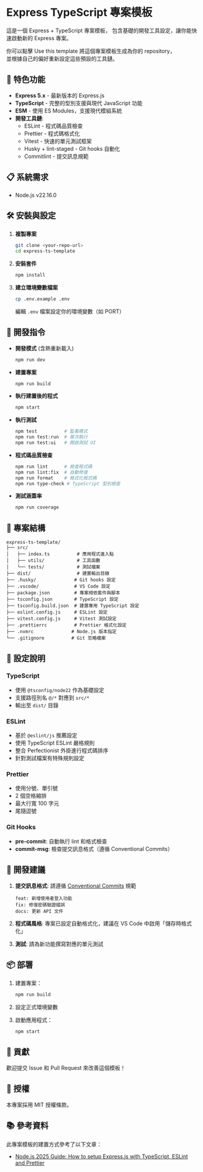 # Express TypeScript 專案模板

這是一個 Express + TypeScript 專案模板，
包含基礎的開發工具設定，讓你能快速啟動新的 Express 專案。

你可以點擊 Use this template 將這個專案模板生成為你的 repository，  
並根據自己的偏好重新設定這些預設的工具鏈。

## 🚀 特色功能

- **Express 5.x** - 最新版本的 Express.js
- **TypeScript** - 完整的型別支援與現代 JavaScript 功能
- **ESM** - 使用 ES Modules，支援現代模組系統
- **開發工具鏈**:
  - ESLint - 程式碼品質檢查
  - Prettier - 程式碼格式化
  - Vitest - 快速的單元測試框架
  - Husky + lint-staged - Git hooks 自動化
  - Commitlint - 提交訊息規範

## 📋 系統需求

- Node.js v22.16.0

## 🛠️ 安裝與設定

1. **複製專案**

   ```bash
   git clone <your-repo-url>
   cd express-ts-template
   ```

2. **安裝套件**

   ```bash
   npm install
   ```

3. **建立環境變數檔案**
   ```bash
   cp .env.example .env
   ```
   編輯 `.env` 檔案設定你的環境變數（如 PORT）

## 🚀 開發指令

- **開發模式** (含熱重新載入)

  ```bash
  npm run dev
  ```

- **建置專案**

  ```bash
  npm run build
  ```

- **執行建置後的程式**

  ```bash
  npm start
  ```

- **執行測試**

  ```bash
  npm test          # 監看模式
  npm run test:run  # 單次執行
  npm run test:ui   # 開啟測試 UI
  ```

- **程式碼品質檢查**

  ```bash
  npm run lint      # 檢查程式碼
  npm run lint:fix  # 自動修復
  npm run format    # 格式化程式碼
  npm run type-check # TypeScript 型別檢查
  ```

- **測試涵蓋率**
  ```bash
  npm run coverage
  ```

## 📂 專案結構

```
express-ts-template/
├── src/
│   ├── index.ts          # 應用程式進入點
│   ├── utils/            # 工具函數
│   └── tests/            # 測試檔案
├── dist/                 # 建置輸出目錄
├── .husky/              # Git hooks 設定
├── .vscode/             # VS Code 設定
├── package.json         # 專案相依套件與腳本
├── tsconfig.json        # TypeScript 設定
├── tsconfig.build.json  # 建置專用 TypeScript 設定
├── eslint.config.js     # ESLint 設定
├── vitest.config.js     # Vitest 測試設定
├── .prettierrc          # Prettier 格式化設定
├── .nvmrc              # Node.js 版本指定
└── .gitignore          # Git 忽略檔案
```

## 🔧 設定說明

### TypeScript

- 使用 `@tsconfig/node22` 作為基礎設定
- 支援路徑別名 `@/*` 對應到 `src/*`
- 輸出至 `dist/` 目錄

### ESLint

- 基於 `@eslint/js` 推薦設定
- 使用 TypeScript ESLint 嚴格規則
- 整合 Perfectionist 外掛進行程式碼排序
- 針對測試檔案有特殊規則設定

### Prettier

- 使用分號、單引號
- 2 個空格縮排
- 最大行寬 100 字元
- 尾隨逗號

### Git Hooks

- **pre-commit**: 自動執行 lint 和格式檢查
- **commit-msg**: 檢查提交訊息格式（遵循 Conventional Commits）

## 📝 開發建議

1. **提交訊息格式**: 請遵循 [Conventional Commits](https://www.conventionalcommits.org/) 規範

   ```
   feat: 新增使用者登入功能
   fix: 修復密碼驗證錯誤
   docs: 更新 API 文件
   ```

2. **程式碼風格**: 專案已設定自動格式化，建議在 VS Code 中啟用「儲存時格式化」

3. **測試**: 請為新功能撰寫對應的單元測試

## 📦 部署

1. 建置專案：

   ```bash
   npm run build
   ```

2. 設定正式環境變數

3. 啟動應用程式：
   ```bash
   npm start
   ```

## 🤝 貢獻

歡迎提交 Issue 和 Pull Request 來改善這個模板！

## 📄 授權

本專案採用 MIT 授權條款。

## 📚 參考資料

此專案模板的建置方式參考了以下文章：

- [Node.js 2025 Guide: How to setup Express.js with TypeScript, ESLint and Prettier](https://medium.com/@gabrieldrouin/node-js-2025-guide-how-to-setup-express-js-with-typescript-eslint-and-prettier-b342cd21c30d#2245)
